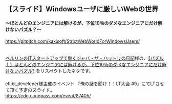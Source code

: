 ## 【スライド】Windowsユーザに厳しいWebの世界    
#### ～ほとんどのエンジニアには解けるが、下位10％のダメなエンジニアにだけ解けないパズル？～    
https://gitpitch.com/kakisoft/StrictWebWorldForWindowsUsers/    
　    　    

[ベルリンのITスタートアップで働くジャバ・ザ・ハットリの日記](http://tango-ruby.hatenablog.com/)様の、[【パズル１】ほとんどのエンジニアには解けるが、下位10％のダメなエンジニアにだけ解けないパズル?](http://tango-ruby.hatenablog.com/entry/2015/11/30/122814) をリスペクトしたネタです。
　    
　    
chibi_developer様主催のイベント
『俺の話を聞け！！LT大会 #9』にてLTさせて頂く予定のスライド。    
https://cdg.connpass.com/event/87405/
